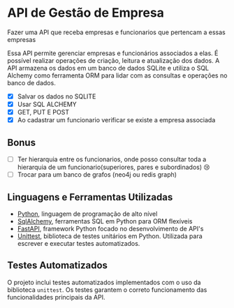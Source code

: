# API de Gestão de Empresa

Fazer uma API que receba empresas e funcionarios que pertencam a essas empresas


Essa API permite gerenciar empresas e funcionários associados a elas. É possível realizar operações de criação, leitura e atualização dos dados. A API armazena os dados em um banco de dados SQLite e utiliza o SQL Alchemy como ferramenta ORM para lidar com as consultas e operações no banco de dados.

- [x] Salvar os dados no SQLITE
- [x] Usar SQL ALCHEMY
- [x] GET, PUT E POST
- [x] Ao cadastrar um funcionario verificar se existe a empresa associada

## Bonus

- [ ] Ter hierarquia entre os funcionarios, onde posso consultar toda a hierarquia de um funcionario(superiores, pares e
  subordinados) :cry:
- [ ] Trocar para um banco de grafos (neo4j ou redis graph)

## Linguagens e Ferramentas Utilizadas

* [Python](https://docs.python.org/pt-br/3/tutorial/), linguagem de programação de alto nível
* [SqlAlchemy](https://www.sqlalchemy.org/), ferramentas SQL em Python para ORM flexíveis
* [FastAPI](https://fastapi.tiangolo.com/), framework Python focado no desenvolvimento de API's
* [Unittest](https://docs.python.org/3/library/unittest.html), biblioteca de testes unitários em Python. Utilizada para escrever e executar testes automatizados.

## Testes Automatizados

O projeto inclui testes automatizados implementados com o uso da biblioteca `unittest`. Os testes garantem o correto funcionamento das funcionalidades principais da API.
